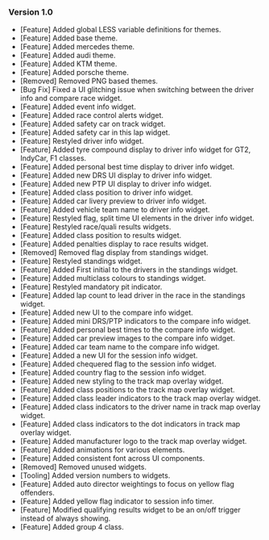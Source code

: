 ### Version 1.0
* [Feature] Added global LESS variable definitions for themes.
* [Feature] Added base theme.
* [Feature] Added mercedes theme.
* [Feature] Added audi theme.
* [Feature] Added KTM theme.
* [Feature] Added porsche theme.
* [Removed] Removed PNG based themes.
* [Bug Fix] Fixed a UI glitching issue when switching between the driver info and compare race widget.
* [Feature] Added event info widget.
* [Feature] Added race control alerts widget.
* [Feature] Added safety car on track widget.
* [Feature] Added safety car in this lap widget.
* [Feature] Restyled driver info widget.
* [Feature] Added tyre compound display to driver info widget for GT2, IndyCar, F1 classes.
* [Feature] Added personal best time display to driver info widget.
* [Feature] Added new DRS UI display to driver info widget.
* [Feature] Added new PTP UI display to driver info widget.
* [Feature] Added class position to driver info widget.
* [Feature] Added car livery preview to driver info widget.
* [Feature] Added vehicle team name to driver info widget.
* [Feature] Restyled flag, split time UI elements in the driver info widget.
* [Feature] Restyled race/quali results widgets.
* [Feature] Added class position to results widget.
* [Feature] Added penalties display to race results widget.
* [Removed] Removed flag display from standings widget.
* [Feature] Restyled standings widget.
* [Feature] Added First initial to the drivers in the standings widget.
* [Feature] Added multiclass colours to standings widget.
* [Feature] Restyled mandatory pit indicator.
* [Feature] Added lap count to lead driver in the race in the standings widget.
* [Feature] Added new UI to the compare info widget.
* [Feature] Added mini DRS/PTP indicators to the compare info widget.
* [Feature] Added personal best times to the compare info widget.
* [Feature] Added car preview images to the compare info widget.
* [Feature] Added car team name to the compare info widget.
* [Feature] Added a new UI for the session info widget.
* [Feature] Added chequered flag to the session info widget.
* [Feature] Added country flag to the session info widget.
* [Feature] Added new styling to the track map overlay widget.
* [Feature] Added class positions to the track map overlay widget.
* [Feature] Added class leader indicators to the track map overlay widget.
* [Feature] Added class indicators to the driver name in track map overlay widget.
* [Feature] Added class indicators to the dot indicators in track map overlay widget.
* [Feature] Added manufacturer logo to the track map overlay widget.
* [Feature] Added animations for various elements.
* [Feature] Added consistent font across UI components.
* [Removed] Removed unused widgets.
* [Tooling] Added version numbers to widgets.
* [Feature] Added auto director weightings to focus on yellow flag offenders.
* [Feature] Added yellow flag indicator to session info timer.
* [Feature] Modified qualifying results widget to be an on/off trigger instead of always showing.
* [Feature] Added group 4 class.
